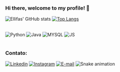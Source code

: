 ### Hi there, welcome to my profile!  👋
![Ellifas' GitHub stats](https://github-readme-stats.vercel.app/api?username=Ellifas&show_icons=true&theme=dark)
[![Top Langs](https://github-readme-stats.vercel.app/api/top-langs/?username=Ellifas&layout=compact&theme=dark)](https://github.com/anuraghazra/github-readme-stats)
<div style="display: inline_block"><br/>
  <img align="center" alt = "Python" src="https://img.shields.io/badge/Python-14354C?style=for-the-badge&logo=python&logoColor=white"/>
  <img align="center" alt = "Java" src="https://camo.githubusercontent.com/771cc18a712bf9edb0925a86164c34b0d803c4d9177dd4467eff7b777109c723/68747470733a2f2f696d672e736869656c64732e696f2f62616467652f4a6176612d4544384230303f7374796c653d666f722d7468652d6261646765266c6f676f3d6a617661266c6f676f436f6c6f723d7768697465"/> 
  <img align="center" alt = "MYSQL" src="https://camo.githubusercontent.com/988b23566a8e239f9717abbed64d36834115c8a8c7082a71c358e04f47f8398c/68747470733a2f2f696d672e736869656c64732e696f2f62616467652f4d7953514c2d3030303030463f7374796c653d666f722d7468652d6261646765266c6f676f3d6d7973716c266c6f676f436f6c6f723d7768697465"/>
  <img align="center" alt="JS" src=(https://camo.githubusercontent.com/93c855ae825c1757f3426f05a05f4949d3b786c5b22d0edb53143a9e8f8499f6/68747470733a2f2f696d672e736869656c64732e696f2f62616467652f4a6176615363726970742d3332333333303f7374796c653d666f722d7468652d6261646765266c6f676f3d6a617661736372697074266c6f676f436f6c6f723d463744463145)">

</div><br/>


### Contato: 
[![Linkedin](https://img.shields.io/badge/LinkedIn-0077B5?style=for-the-badge&logo=linkedin&logoColor=white)](https://www.linkedin.com/in/ellifas-rafael-albuquerque-194067129/)
[![Instagram](https://img.shields.io/badge/Instagram-E4405F?style=for-the-badge&logo=instagram&logoColor=white)](https://www.instagram.com/ellifasrafael/)
[![E-mail](https://img.shields.io/badge/Gmail-D14836?style=for-the-badge&logo=gmail&logoColor=white)](mailto:ellifasr@outlook.com)
![Snake animation](https://github.com/devemdobro/devemdobro/blob/output/github-contribution-grid-snake.svg)
